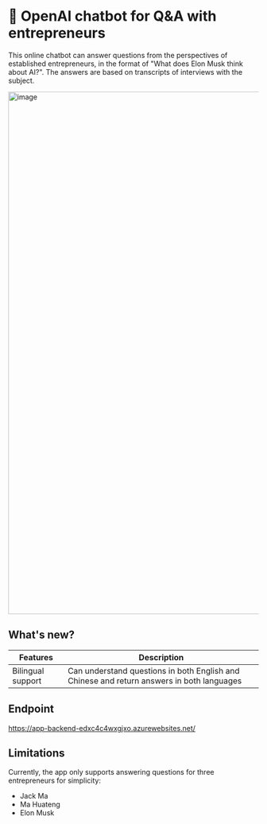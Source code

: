 # 🤖 OpenAI chatbot for Q&A with entrepreneurs

This online chatbot can answer questions from the perspectives of established entrepreneurs, in the format of "What does Elon Musk think about AI?". The answers are based on transcripts of interviews with the subject. 

<img width="1051" alt="image" src="https://github.com/AshleyZhao/azure-search-openai-demo/assets/22757766/649f922e-d130-40a7-b32f-afd7a3733552">

## What's new?

| Features | Description |
| -- | -- |
| Bilingual support | Can understand questions in both English and Chinese and return answers in both languages |

## Endpoint

https://app-backend-edxc4c4wxgjxo.azurewebsites.net/

## Limitations

Currently, the app only supports answering questions for three entrepreneurs for simplicity:
- Jack Ma
- Ma Huateng
- Elon Musk
